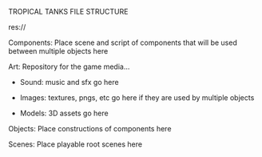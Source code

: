 TROPICAL TANKS FILE STRUCTURE

res://
  
  Components: Place scene and script of components that will be used between multiple objects here


  Art: Repository for the game media...
  
  -    Sound: music and sfx go here
  
  -    Images: textures, pngs, etc go here if they are used by multiple objects
  
  -    Models: 3D assets go here

  Objects: Place constructions of components here


  Scenes: Place playable root scenes here
